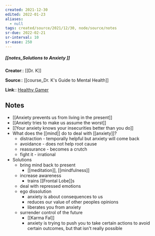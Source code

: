 ```yaml
---
created: 2021-12-30 
edited: 2022-01-23
aliases:
  - null
tags: created/source/2021/12/30, node/source/notes
sr-due: 2022-02-21
sr-interval: 10
sr-ease: 250
---
```


##### [[notes_Solutions to Anxiety ]]

**Creator**:: [[Dr. K]]
 
**Source**:: [[course_Dr. K's Guide to Mental Health]]

**Link**:: [Healthy Gamer](https://coaching.healthygamer.gg/guide/lessons/solutions-to-anxiety)

## Notes

- [[Anxiety prevents us from living in the present]]
- [[Anxiety tries to make us assume the worst]]
- [[Your anxiety knows your insecurities better than you do]]
- What does the [[mind]] do to deal with [[anxiety]]?
	- distraction - temporally helpful but anxiety will come back
	- avoidance - does not help root cause
	- reassurance - becomes a crutch
	- fight it - irrational
- Solutions
	- bring mind back to present
		- [[meditation]], [[mindfulness]]
	- increase awareness
		- trains [[Frontal Lobe]]s 
	- deal with repressed emotions 
	- ego dissolution
		- anxiety is about consequences to us
		- reduces our value of other peoples opinions
		- liberates you from anxiety
	- surrender control of the future
		- [[Karma Fal]]
		- anxiety is trying to push you to take certain actions to avoid certain outcomes, but that isn't really possible 
